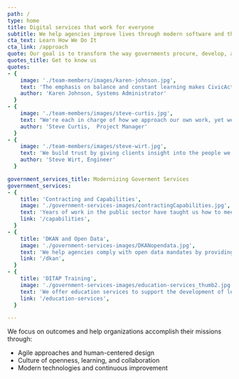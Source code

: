 ```yaml
---
path: /
type: home
title: Digital services that work for everyone
subtitle: We help agencies improve lives through modern software and thoughtful experiences.
cta_text: Learn How We Do It
cta_link: /approach
quote: Our goal is to transform the way governments procure, develop, and deliver digital services.
quotes_title: Get to know us
quotes:
- {
    image: './team-members/images/karen-johnson.jpg',
    text: 'The emphasis on balance and constant learning makes CivicActions an incredibly fun and engaging community.',
    author: 'Karen Johnson, Systems Administrator'
  }
- {
    image: './team-members/images/steve-curtis.jpg',
    text: "We're each in charge of how we approach our own work, yet we're accountable to one another. So we focus on clear, transparent communication.",
    author: 'Steve Curtis,  Project Manager'
  }
- {
    image: './team-members/images/steve-wirt.jpg',
    text: 'We build trust by giving clients insight into the people we are, so they relate to us as humans rather than just contractors.',
    author: 'Steve Wirt, Engineer'
  }

government_services_title: Modernizing Goverment Services
government_services:
- {
    title: 'Contracting and Capabilities',
    image: './government-services-images/contractingCapabilities.jpg',
    text: 'Years of work in the public sector have taught us how to meet the needs of today’s government.',
    link: '/capabilities',
  }
- {
    title: 'DKAN and Open Data',
    image: './government-services-images/DKANopendata.jpg',
    text: 'We help agencies comply with open data mandates by providing full-scale DKAN services and support.',
    link: '/dkan',
  }
- {
    title: 'DITAP Training',
    image: './government-services-images/education-services_thumb2.jpg',
    text: 'We offer education services to support the development of leaders in the Federal acquisition community.',
    link: '/education-services',
  }

---
```

We focus on outcomes and help organizations accomplish their missions through:
* Agile approaches and human-centered design
* Culture of openness, learning, and collaboration
* Modern technologies and continuous improvement
